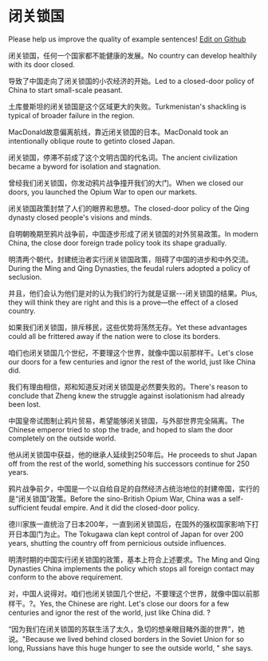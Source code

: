 # 闭关锁国

Please help us improve the quality of example sentences! [Edit on Github](https://github.com/jiyushe/jiyu-example-sentence-source/blob/main/chinese/biguansuoguo.md)

<p><span class="chinese">闭关锁国，任何一个国家都不能健康的发展。</span><span class="english">No country can develop healthily with its door closed.</span></p>

<p><span class="chinese">导致了中国走向了闭关锁国的小农经济的开始。</span><span class="english">Led to a closed-door policy of China to start small-scale peasant.</span></p>

<p><span class="chinese">土库曼斯坦的闭关锁国是这个区域更大的失败。</span><span class="english">Turkmenistan's shackling is typical of broader failure in the region.</span></p>

<p><span class="chinese">MacDonald故意偏离航线，靠近闭关锁国的日本。</span><span class="english">MacDonald took an intentionally oblique route to getinto closed Japan.</span></p>

<p><span class="chinese">闭关锁国，停滞不前成了这个文明古国的代名词。</span><span class="english">The ancient civilization became a byword for isolation and stagnation.</span></p>

<p><span class="chinese">曾经我们闭关锁国，你发动鸦片战争撞开我们的大门。</span><span class="english">When we closed our doors, you launched the Opium War to open our markets.</span></p>

<p><span class="chinese">闭关锁国政策封禁了人们的眼界和思想。</span><span class="english">The closed-door policy of the Qing dynasty closed people's visions and minds.</span></p>

<p><span class="chinese">自明朝晚期至鸦片战争前，中国逐步形成了闭关锁国的对外贸易政策。</span><span class="english">In modern China, the close door foreign trade policy took its shape gradually.</span></p>

<p><span class="chinese">明清两个朝代，封建统治者实行闭关锁国政策，阻碍了中国的进步和中外交流。</span><span class="english">During the Ming and Qing Dynasties, the feudal rulers adopted a policy of seclusion.</span></p>

<p><span class="chinese">并且，他们会认为他们是对的认为我们的行为就是证据---闭关锁国的结果。</span><span class="english">Plus, they will think they are right and this is a prove—the effect of a closed country.</span></p>

<p><span class="chinese">如果我们闭关锁国，排斥移民，这些优势将荡然无存。</span><span class="english">Yet these advantages could all be frittered away if the nation were to close its borders.</span></p>

<p><span class="chinese">咱们也闭关锁国几个世纪，不要理这个世界，就像中国以前那样干。</span><span class="english">Let's close our doors for a few centuries and ignor the rest of the world, just like China did.</span></p>

<p><span class="chinese">我们有理由相信，郑和知道反对闭关锁国是必然要失败的。</span><span class="english">There's reason to conclude that Zheng knew the struggle against isolationism had already been lost.</span></p>

<p><span class="chinese">中国皇帝试图制止鸦片贸易，希望能够闭关锁国，与外部世界完全隔离。</span><span class="english">The Chinese emperor tried to stop the trade, and hoped to slam the door completely on the outside world.</span></p>

<p><span class="chinese">他从闭关锁国中获益，他的继承人延续到250年后。</span><span class="english">He proceeds to shut Japan off from the rest of the world, something his successors continue for 250 years.</span></p>

<p><span class="chinese">鸦片战争前夕，中国是一个以自给自足的自然经济占统治地位的封建帝国，实行的是“闭关锁国”政策。</span><span class="english">Before the sino-British Opium War, China was a self-sufficient feudal empire. And it did the closed-door policy.</span></p>

<p><span class="chinese">德川家族一直统治了日本200年，一直到闭关锁国后，在国外的强权国家影响下打开日本国门为止。</span><span class="english">The Tokugawa clan kept control of Japan for over 200 years, shutting the country off from pernicious outside influences.</span></p>

<p><span class="chinese">明清时期的中国实行闭关锁国的政策，基本上符合上述要求。</span><span class="english">The Ming and Qing Dynasties China implements the policy which stops all foreign contact may conform to the above requirement.</span></p>

<p><span class="chinese">对，中国人说得对。咱们也闭关锁国几个世纪，不要理这个世界，就像中国以前那样干。?。</span><span class="english">Yes, the Chinese are right. Let's close our doors for a few centuries and ignor the rest of the world, just like China did. ?</span></p>

<p><span class="chinese">“因为我们在闭关锁国的苏联生活了太久，急切的想亲眼目睹外面的世界”，她说。</span><span class="english">"Because we lived behind closed borders in the Soviet Union for so long, Russians have this huge hunger to see the outside world, " she says.</span></p>

